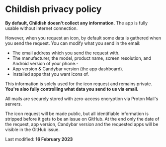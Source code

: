 # Childish privacy policy

**By default, Childish doesn't collect any information.** The app is fully usable without internet connection.

However, when you request an icon, by default some data is gathered when you send the request. 
You can modify what you send in the email:

- The email address which you send the request with.
- The manufacturer, the model, product name, screen resolution, and Android version of your phone.- 
- App version & Candybar version (the app dashboard).
- Installed apps that you want icons of.

This information is solely used for the icon request and remains private. **You're also fully controlling what data you send to us via email.**

All mails are securely stored with zero-access encryption via Proton Mail's servers.

The icon request will be made public, but all identifiable information is stripped before it gets to be an issue on GitHub. At the end only the date of the request, app version, Candybar version and the requested apps will be visible in the GitHub issue.

Last modified:
**16 February 2023**
